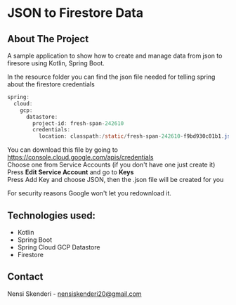 # JSON to Firestore Data

## About The Project

A sample application to show how to create and manage data from json to firesore using Kotlin, Spring Boot.

In the resource folder you can find the json file needed for telling spring about the firestore credentials

```java
spring:
  cloud:
    gcp:
      datastore:
        project-id: fresh-span-242610
        credentials:
          location: classpath:/static/fresh-span-242610-f9bd930c01b1.json
 ```
 
 You can download this file by going to https://console.cloud.google.com/apis/credentials <br/>
 Choose one from Service Accounts (if you don't have one just create it) <br/>
 Press **Edit Service Account** and go to **Keys** <br/>
 Press Add Key and choose JSON, then the .json file will be created for you <br/>
 
 For security reasons Google won't let you redownload it.

## Technologies used: 

  * Kotlin
  * Spring Boot
  * Spring Cloud GCP Datastore
  * Firestore

## Contact 
Nensi Skenderi - nensiskenderi20@gmail.com

  
